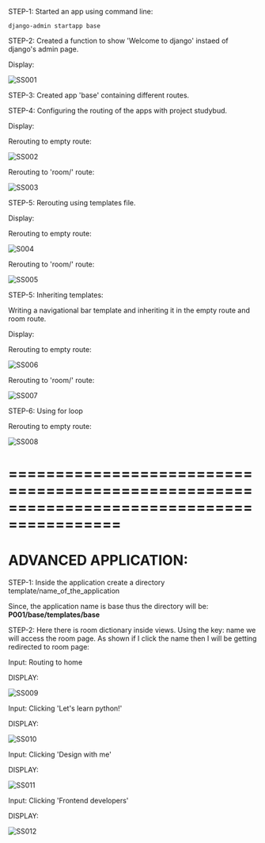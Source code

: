 STEP-1: Started an app using command line:

```
django-admin startapp base
```

STEP-2: Created a function to show 'Welcome to django' instaed of django's admin page.

Display:

![SS001](https://github.com/KBhadraGIT/DJANGO-PROJECT/blob/main/P001/base/images/SS001.jpg)

STEP-3: Created app 'base' containing different routes.

STEP-4: Configuring the routing of the apps with project studybud.

Display:

Rerouting to empty route:

![SS002](https://github.com/KBhadraGIT/DJANGO-PROJECT/blob/main/P001/base/images/SS002.jpg)

Rerouting to 'room/' route:

![SS003](https://github.com/KBhadraGIT/DJANGO-PROJECT/blob/main/P001/base/images/SS003.jpg)

STEP-5: Rerouting using templates file.

Display:

Rerouting to empty route:

![S004](https://github.com/KBhadraGIT/DJANGO-PROJECT/blob/main/P001/base/images/SS004.jpg)

Rerouting to 'room/' route:

![SS005](https://github.com/KBhadraGIT/DJANGO-PROJECT/blob/main/P001/base/images/SS005.jpg)

STEP-5: Inheriting templates:

Writing a navigational bar template and inheriting it in the empty route and room route.

Display: 

Rerouting to empty route:

![SS006](https://github.com/KBhadraGIT/DJANGO-PROJECT/blob/main/P001/base/images/SS006.jpg)

Rerouting to 'room/' route:

![SS007](https://github.com/KBhadraGIT/DJANGO-PROJECT/blob/main/P001/base/images/SS007.jpg)

STEP-6: Using for loop

Rerouting to empty route:

![SS008](https://github.com/KBhadraGIT/DJANGO-PROJECT/blob/main/P001/base/images/SS008.jpg)

==========================================================================================
============================================================

# ADVANCED APPLICATION:

STEP-1: Inside the application create a directory template/name_of_the_application 

Since, the application name is base thus the directory will be: **P001/base/templates/base**

STEP-2: Here there is room dictionary inside views. Using the key: name we will access the room page. As shown if I click the name then I will be getting redirected to room page:

Input: Routing to home

DISPLAY: 

![SS009](https://github.com/KBhadraGIT/DJANGO-PROJECT/blob/main/P001/base/images/SS009.jpg)

Input: Clicking 'Let's learn python!'

DISPLAY: 

![SS010](https://github.com/KBhadraGIT/DJANGO-PROJECT/blob/main/P001/base/images/SS010.jpg)

Input: Clicking 'Design with me'

DISPLAY: 

![SS011](https://github.com/KBhadraGIT/DJANGO-PROJECT/blob/main/P001/base/images/SS011.jpg)

Input: Clicking 'Frontend developers'

DISPLAY: 

![SS012](https://github.com/KBhadraGIT/DJANGO-PROJECT/blob/main/P001/base/images/SS012.jpg)